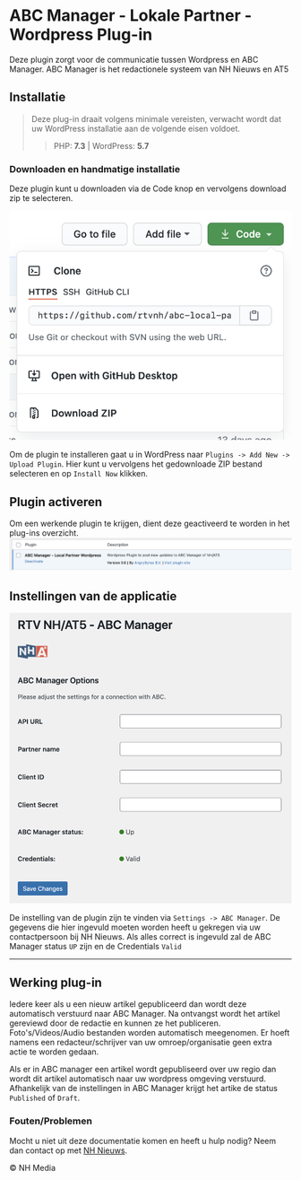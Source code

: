 # ABC Manager - Lokale Partner - Wordpress Plug-in

Deze plugin zorgt voor de communicatie tussen Wordpress en ABC Manager. ABC Manager is het redactionele systeem van NH Nieuws en AT5

## Installatie

> Deze plug-in draait volgens minimale vereisten, verwacht wordt dat uw WordPress installatie aan de volgende eisen voldoet.
> > PHP: **7.3** | WordPress: **5.7**

### Downloaden en handmatige installatie

Deze plugin kunt u downloaden via de Code knop en vervolgens download zip te selecteren.

![Clone or Download](./images/clone-download.png)

Om de plugin te installeren gaat u in WordPress naar `Plugins -> Add New -> Upload Plugin`. Hier kunt u vervolgens het
gedownloade ZIP bestand selecteren en op `Install Now` klikken.

## Plugin activeren

Om een werkende plugin te krijgen, dient deze geactiveerd te worden in het plug-ins overzicht.
![Activate plugin](./images/plugins.png)

## Instellingen van de applicatie

![Plugin](./images/plugin.png)

De instelling van de plugin zijn te vinden via `Settings -> ABC Manager`. De gegevens die hier ingevuld moeten worden
heeft u gekregen via uw contactpersoon bij NH Nieuws. Als alles correct is ingevuld zal de ABC Manager status `UP` zijn
en de Credentials `Valid`

---

## Werking plug-in

Iedere keer als u een nieuw artikel gepubliceerd dan wordt deze automatisch verstuurd naar ABC Manager.
Na ontvangst wordt het artikel gereviewd door de redactie en kunnen ze het publiceren. Foto's/Videos/Audio bestanden
worden automatisch meegenomen. Er hoeft namens een redacteur/schrijver van uw omroep/organisatie geen extra actie
te worden gedaan.

Als er in ABC manager een artikel wordt gepubliseerd over uw regio dan wordt dit artikel automatisch naar uw wordpress
omgeving verstuurd. Afhankelijk van de instellingen in ABC Manager krijgt het artike de status `Published` of `Draft`.

### Fouten/Problemen

Mocht u niet uit deze documentatie komen en heeft u hulp nodig? Neem dan contact op met
[NH Nieuws](https://www.nhnieuws.nl/contact).

&copy;  NH Media
